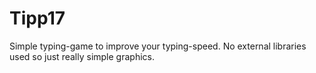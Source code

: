# Tipp17
Simple typing-game to improve your typing-speed. No external libraries used so just really simple graphics.
